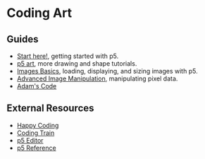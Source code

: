 # Coding Art

## Guides
- [Start here!](basics.md), getting started with p5.
- [p5 art](https://awdriggs-teach.github.io/p5art/), more drawing and shape tutorials.
- [Images Basics](images.md), loading, displaying, and sizing images with p5.
- [Advanced Image Manipulation](advanced.md), manipulating pixel data.
- [Adam's Code](https://github.com/awdriggs/codedImages)

## External Resources
- [Happy Coding](https://happycoding.io/tutorials/p5js/)
- [Coding Train](https://thecodingtrain.com/)
- [p5 Editor](https://editor.p5js.org/)
- [p5 Reference](https://p5js.org/reference/)

